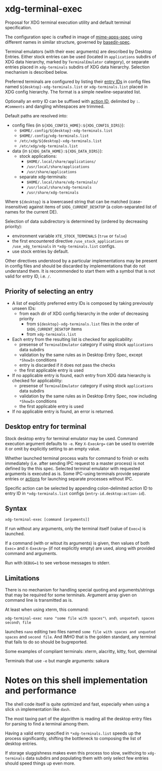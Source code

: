 # xdg-terminal-exec

Proposal for XDG terminal execution utility and default terminal specification.

The configuration spec is crafted in image of [mime-apps-spec](https://specifications.freedesktop.org/mime-apps-spec/latest/ar01s02.html)
using different names in similar structure, governed by [basedir-spec](https://standards.freedesktop.org/basedir-spec/basedir-spec-latest.html).

Terminal emulators (with their exec arguments) are described by Desktop Entries.
Either stock entries can be used (located in `applications` subdirs of XDG data hierarchy, marked by `TerminalEmulator` category),
or separate entries placed in `xdg-terminals` subdirs of XDG data hierarchy.
Selection mechanism is described below.

Preferred terminals are configured by listing their [entry IDs](https://specifications.freedesktop.org/desktop-entry-spec/latest/ar01s02.html#desktop-file-id)
in config files named `${desktop}-xdg-terminals.list` or `xdg-terminals.list` placed in XDG config hierarchy.
The format is a simple newline-separated list.

Optionally an entry ID can be suffixed with [action ID](https://specifications.freedesktop.org/desktop-entry-spec/latest/ar01s11.html), delimited by `:`.
`#Comments` and dangling whitespaces are trimmed.

Default paths are resolved into:

- config files (in `${XDG_CONFIG_HOME}:${XDG_CONFIG_DIRS}`):
  - `$HOME/.config/${desktop}-xdg-terminals.list`
  - `$HOME/.config/xdg-terminals.list`
  - `/etc/xdg/${desktop}-xdg-terminals.list`
  - `/etc/xdg/xdg-terminals.list`
- data (in `${XDG_DATA_HOME}:${XDG_DATA_DIRS}`):
  - stock applications:
    - `$HOME/.local/share/applications/`
    - `/usr/local/share/applications`
    - `/usr/share/applications`
  - separate xdg-terminals:
    - `$HOME/.local/share/xdg-terminals/`
    - `/usr/local/share/xdg-terminals`
    - `/usr/share/xdg-terminals`

Where `${desktop}` is a lowercased string that can be matched (case-insensitive) against items of `$XDG_CURRENT_DESKTOP`
(a colon-separated list of names for the current DE).

Selection of data subdirectory is determined by (ordered by decreasing priority):

- environment variable `XTE_STOCK_TERMINALS` (`true` or `false`)
- the first encountered directive `/use_stock_applications` or `/use_xdg_terminals` in `*xdg-terminals.list` configs.
- use stock entries by default.

Other directives understood by a particular implementations may be present in config files and should be discarded
by implementations that do not understand them. It is recommended to start them with a symbol that is not valid
for entry ID, i.e. `/`.

## Priority of selecting an entry

- A list of explicitly preferred entry IDs is composed by taking previously unseen IDs:
  - from each dir of XDG config hierarchy in the order of decreasing priority
    - from `${desktop}-xdg-terminals.list` files in the order of `$XDG_CURRENT_DESKTOP` items
    - from `xdg-terminals.list`
- Each entry from the resulting list is checked for applicability:
  - presense of `TerminalEmulator` category if using stock `applications` data subdirs
  - validation by the same rules as in Desktop Entry Spec, except `*ShowIn` conditions
  - entry is discarded if it does not pass the checks
  - the first applicable entry is used
- If no applicable entry is found, each entry from XDG data hierarchy is checked for applicability:
  - presense of `TerminalEmulator` category if using stock `applications` data subdirs
  - validation by the same rules as in Desktop Entry Spec, now including `*ShowIn` conditions
  - the first applicable entry is used
- If no applicable entry is found, an error is returned.

## Desktop entry for terminal

Stock desktop entry for terminal emulator may be used. Command execution argument defaults to `-e`.
Key `X-ExecArg=` can be used to override it or omit by explicitly setting to an empty value.

Whether launched terminal process waits for command to finish or exits immediately (i.e. after sending IPC request to a master process)
is not defined by the this spec. Selected terminal emulator with requested arguments is executed as is.
Some IPC-using terminals provide separate entries or [actions](https://specifications.freedesktop.org/desktop-entry-spec/latest/ar01s11.html)
for launching separate processes without IPC.

Specific action can be selected by appending colon-delimited action ID to entry ID in `*xdg-terminals.list` configs
(`entry-id.desktop:action-id`).

## Syntax

```
xdg-terminal-exec [command [arguments]]
```

If run without any arguments, only the terminal itself (value of `Exec=`) is launched.

If a command (with or witout its arguments) is given, then values of both `Exec=` and `X-ExecArg=` (if not explicitly empty) are used,
along with provided command and arguments.

Run with `DEBUG=1` to see verbose messages to stderr.

## Limitations

There is no mechanism for handling special quoting and arguments/strings that may be required for some terminals.
Argument array given on command line is transmitted as is.

At least when using xterm, this command:

```
xdg-terminal-exec nano "some file with spaces"\ and\ unquoted\ spaces second\ file
```

launches `nano` editing two files named `some file with spaces and unquoted spaces` and `second file`.
And IMHO that is the golden standard, any terminal that fails to do so should be bugreported.

Some examples of compliant terminals: xterm, alacritty, kitty, foot, qterminal

Terminals that use `-e` but mangle arguments: sakura

# Notes on this shell implementation and performance

The shell code itself is quite optimized and fast, especially when using a slick `sh` implementation like `dash`.

The most taxing part of the algorithm is reading all the desktop entry files for parsing to find a terminal among them.

Having a valid entry specified in `*xdg-terminals.list` speeds up the process significantly, shifting the bottleneck to
composing the list of desktop entries.

If storage sluggishness makes even this process too slow, swithcing to `xdg-terminals` data subdirs and populating them
with only select few entries should speed things up even more.
